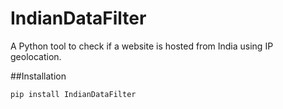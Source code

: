 # IndianDataFilter

A Python tool to check if a website is hosted from India using IP geolocation.

##Installation

```bash
pip install IndianDataFilter
```
